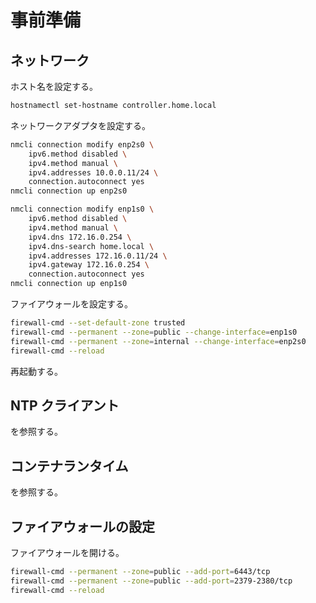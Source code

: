 # 事前準備

## ネットワーク

ホスト名を設定する。

```sh
hostnamectl set-hostname controller.home.local
```

ネットワークアダプタを設定する。

```sh
nmcli connection modify enp2s0 \
    ipv6.method disabled \
    ipv4.method manual \
    ipv4.addresses 10.0.0.11/24 \
    connection.autoconnect yes
nmcli connection up enp2s0

nmcli connection modify enp1s0 \
    ipv6.method disabled \
    ipv4.method manual \
    ipv4.dns 172.16.0.254 \
    ipv4.dns-search home.local \
    ipv4.addresses 172.16.0.11/24 \
    ipv4.gateway 172.16.0.254 \
    connection.autoconnect yes
nmcli connection up enp1s0
```

ファイアウォールを設定する。

```sh
firewall-cmd --set-default-zone trusted
firewall-cmd --permanent --zone=public --change-interface=enp1s0
firewall-cmd --permanent --zone=internal --change-interface=enp2s0
firewall-cmd --reload
```

再起動する。

## NTP クライアント

[](../appendix/time_sync.md) を参照する。

## コンテナランタイム

[](../appendix/container_runtime.md) を参照する。

## ファイアウォールの設定

ファイアウォールを開ける。

```sh
firewall-cmd --permanent --zone=public --add-port=6443/tcp
firewall-cmd --permanent --zone=public --add-port=2379-2380/tcp
firewall-cmd --reload
```
